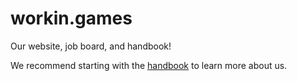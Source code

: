 # workin.games

Our website, job board, and handbook!

We recommend starting with the [handbook](handbook/README.md) to learn more about us.
